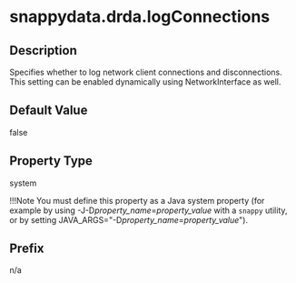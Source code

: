 # snappydata.drda.logConnections

## Description

Specifies whether to log network client connections and disconnections. This setting can be enabled dynamically using NetworkInterface as well.

## Default Value

false

## Property Type

system 

!!!Note 
	You must define this property as a Java system property (for example by using -J-D*property\_name*=*property\_value* with a `snappy` utility, or by setting JAVA\_ARGS="-D*property\_name*=*property\_value*").</p>

## Prefix

n/a

